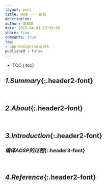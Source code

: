 ```yaml
---
layout: post
title: 网络 --- 前言
description: 
author: 电解质
date: 2018-04-03 22:50:00
share: true
comments: true
tag: 
- app-design/network
published : false
---
```

* TOC
{:toc}
## *1.Summary*{:.header2-font}
&emsp;&emsp;
## *2.About*{:.header2-font}
&emsp;&emsp;
## *3.Introduction*{:.header2-font}
### *编译AOSP的过程*{:.header3-font}
&emsp;&emsp;
## *4.Reference*{:.header2-font}
